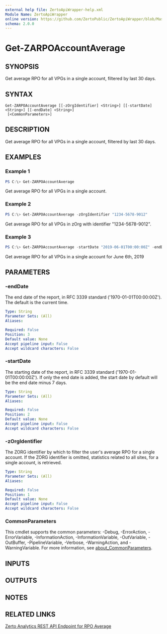 ```yaml
---
external help file: ZertoApiWrapper-help.xml
Module Name: ZertoApiWrapper
online version: https://github.com/ZertoPublic/ZertoApiWrapper/blob/Master/docs/Get-ZARPOAccountAverage.md
schema: 2.0.0
---
```


# Get-ZARPOAccountAverage

## SYNOPSIS

Get average RPO for all VPGs in a single account, filtered by last 30 days.

## SYNTAX

```
Get-ZARPOAccountAverage [[-zOrgIdentifier] <String>] [[-startDate] <String>] [[-endDate] <String>]
 [<CommonParameters>]
```

## DESCRIPTION

Get average RPO for all VPGs in a single account, filtered by last 30 days.

## EXAMPLES

### Example 1
```powershell
PS C:\> Get-ZARPOAccountAverage
```

Get average RPO for all VPGs in a single account.

### Example 2
```powershell
PS C:\> Get-ZARPOAccountAverage -zOrgIdentifier "1234-5678-9012"
```

Get average RPO for all VPGs in zOrg with identifier "1234-5678-9012".

### Example 3
```powershell
PS C:\> Get-ZARPOAccountAverage -startDate "2019-06-01T00:00:00Z" -endDate "2019-06-02T00:00:00Z"
```

Get average RPO for all VPGs in a single account for June 6th, 2019

## PARAMETERS

### -endDate
The end date of the report, in RFC 3339 standard ('1970-01-01T00:00:00Z').
The default is the current time.

```yaml
Type: String
Parameter Sets: (All)
Aliases:

Required: False
Position: 3
Default value: None
Accept pipeline input: False
Accept wildcard characters: False
```

### -startDate
The starting date of the report, in RFC 3339 standard ('1970-01-01T00:00:00Z').
If only the end date is added, the start date by default will be the end date minus 7 days.

```yaml
Type: String
Parameter Sets: (All)
Aliases:

Required: False
Position: 2
Default value: None
Accept pipeline input: False
Accept wildcard characters: False
```

### -zOrgIdentifier
The ZORG identifier by which to filter the user's average RPO for a single account.
If the ZORG identifier is omitted, statistics related to all sites, for a single account, is retrieved.

```yaml
Type: String
Parameter Sets: (All)
Aliases:

Required: False
Position: 1
Default value: None
Accept pipeline input: False
Accept wildcard characters: False
```

### CommonParameters
This cmdlet supports the common parameters: -Debug, -ErrorAction, -ErrorVariable, -InformationAction, -InformationVariable, -OutVariable, -OutBuffer, -PipelineVariable, -Verbose, -WarningAction, and -WarningVariable. For more information, see [about_CommonParameters](http://go.microsoft.com/fwlink/?LinkID=113216).

## INPUTS

## OUTPUTS

## NOTES

## RELATED LINKS

[Zerto Analytics REST API Endpoint for RPO Average](https://docs.api.zerto.com/#/RPO_Reports/get_v2_reports_account_rpo_average)
